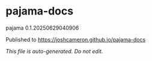 # pajama-docs
pajama 0.1.20250629040906

Published to https://joshcameron.github.io/pajama-docs

*This file is auto-generated. Do not edit.*
